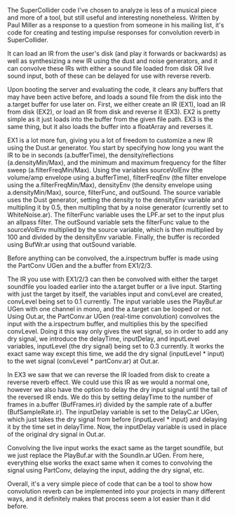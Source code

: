 The SuperCollider code I've chosen to analyze is less of a musical piece and more of a tool, but still useful and interesting nonetheless. Written by Paul Miller as a response to a question from someone in his mailing list, it's code for creating and testing impulse responses for convolution reverb in SuperCollider.

It can load an IR from the user's disk (and play it forwards or backwards) as well as synthesizing a new IR using the dust and noise generators, and it can convolve these IRs with either a sound file loaded from disk OR live sound input, both of these can be delayed for use with reverse reverb.

Upon booting the server and evaluating the code, it clears any buffers that may have been active before, and loads a sound file from the disk into the a.target buffer for use later on. First, we either create an IR (EX1), load an IR from disk (EX2), or load an IR from disk and reverse it (EX3). EX2 is pretty simple as it just loads into the buffer from the given file path. EX3 is the same thing, but it also loads the buffer into a floatArray and reverses it. 

EX1 is a lot more fun, giving you a lot of freedom to customize a new IR using the Dust.ar generator. You start by specifying how long you want the IR to be in seconds (a.bufferTime), the density/reflections (a.densityMin/Max), and the minimum and maximum frequency for the filter sweep (a.filterFreqMin/Max). Using the variables sourceVolEnv (the volume/amp envelope using a.bufferTime), filterFreqEnv (the filter envelope using the a.filterFreqMin/Max), densityEnv (the density envelope using a.densityMin/Max), source, filterFunc, and outSound. The source variable uses the Dust generator, setting the density to the densityEnv variable and multipling it by 0.5, then multipling that by a noise generator (currently set to WhiteNoise.ar). The filterFunc variable uses the LPF.ar set to the input plus an allpass filter. The outSound variable sets the filterFunc value to the sourceVolEnv multiplied by the source variable, which is then multiplied by 100 and divided by the densityEnv variable. Finally, the buffer is recorded using BufWr.ar using that outSound variable. 

Before anything can be convolved, the a.irspectrum buffer is made using the PartConv UGen and the a.buffer from EX1/2/3.

The IR you use with EX1/2/3 can then be convolved with either the target soundfile you loaded earlier into the a.target buffer or a live input. Starting with just the target by itself, the variables input and convLevel are created, convLevel being set to 0.1 currently. The input variable uses the PlayBuf.ar UGen with one channel in mono, and the a.target can be looped or not. Using Out.ar, the PartConv.ar UGen (real-time convolution) convolves the input with the a.irspectrum buffer, and multiplies this by the specified convLevel. Doing it this way only gives the wet signal, so in order to add any dry signal, we introduce the delayTime, inputDelay, and inputLevel variables, inputLevel (the dry signal) being set to 0.3 currently. It works the exact same way except this time, we add the dry signal (inputLevel * input) to the wet signal (convLevel * partConv.ar) at Out.ar. 

In EX3 we saw that we can reverse the IR loaded from disk to create a reverse reverb effect. We could use this IR as we would a normal one, however we also have the option to delay the dry input signal until the tail of the reversed IR ends. We do this by setting delayTime to the number of frames in a.buffer (BufFrames.ir) divided by the sample rate of a.buffer (BufSampleRate.ir). The inputDelay variable is set to the DelayC.ar UGen, which just takes the dry signal from before (inputLevel * input) and delaying it by the time set in delayTime. Now, the inputDelay variable is used in place of the original dry signal in Out.ar.

Convolving the live input works the exact same as the target soundfile, but we just replace the PlayBuf.ar with the SoundIn.ar UGen. From here, everything else works the exact same when it comes to convolving the signal using PartConv, delaying the input, adding the dry signal, etc. 

Overall, it's a very simple piece of code that can be a tool to show how convolution reverb can be implemented into your projects in many different ways, and it definitely makes that process seem a lot easier than it did before.